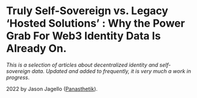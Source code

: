 # Truly Self-Sovereign vs. Legacy ‘Hosted Solutions’ : Why the Power Grab For Web3 Identity Data Is Already On.


*This is a selection of articles about decentralized identity and self-sovereign data. Updated and added to frequently, it is very much a work in progress*.

2022 by Jason Jagello ([Panasthetik](https://github.com/Panasthetik)).



<!-- ## Commands

* `mkdocs new [dir-name]` - Create a new project.
* `mkdocs serve` - Start the live-reloading docs server.
* `mkdocs build` - Build the documentation site.
* `mkdocs -h` - Print help message and exit.

## Project layout

    mkdocs.yml    # The configuration file.
    docs/
        index.md  # The documentation homepage.
        ...       # Other markdown pages, images and other files. -->
